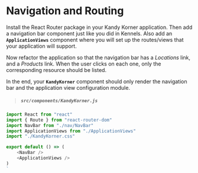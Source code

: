 # Navigation and Routing

Install the React Router package in your Kandy Korner application. Then add a navigation bar component just like you did in Kennels. Also add an **`ApplicationViews`** component where you will set up the routes/views that your application will support.

Now refactor the application so that the navigation bar has a _Locations_ link, and a _Products_ link. When the user clicks on each one, only the corresponding resource should be listed.

In the end, your **`KandyKorner`** component should only render the navigation bar and the application view configuration module.

> ##### `src/components/KandyKorner.js`

```js
import React from "react"
import { Route } from "react-router-dom"
import NavBar from "./nav/NavBar"
import ApplicationViews from "./ApplicationViews"
import "./KandyKorner.css"

export default () => (
    <NavBar />
    <ApplicationViews />
)
`